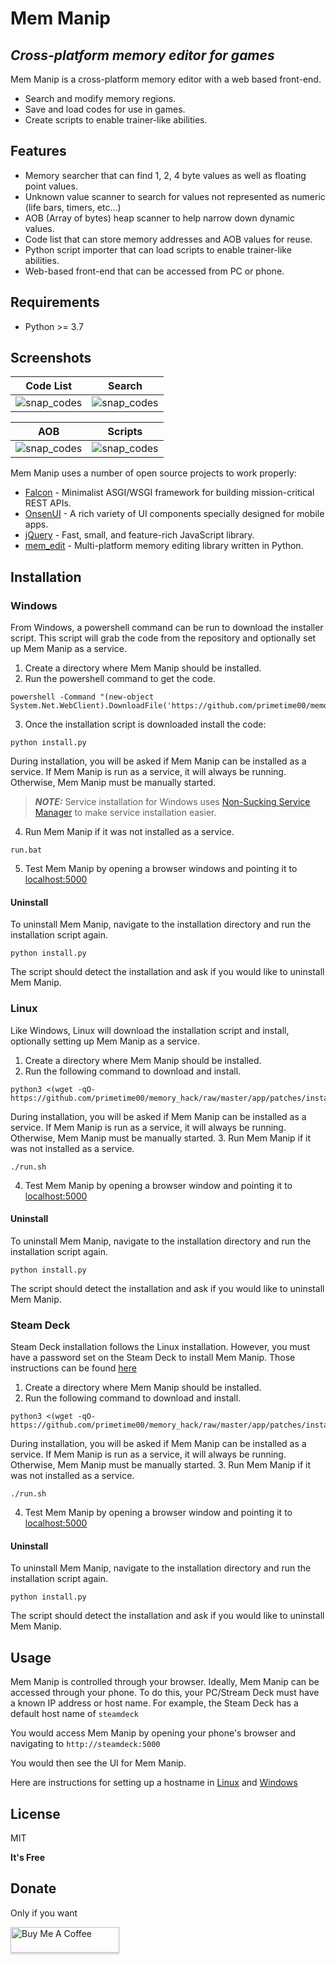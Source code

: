 # Mem Manip
## _Cross-platform memory editor for games_

Mem Manip is a cross-platform memory editor with a web based front-end.

- Search and modify memory regions.
- Save and load codes for use in games.
- Create scripts to enable trainer-like abilities.

## Features

- Memory searcher that can find 1, 2, 4 byte values as well as floating point values.
- Unknown value scanner to search for values not represented as numeric (life bars, timers, etc...)
- AOB (Array of bytes) heap scanner to help narrow down dynamic values.
- Code list that can store memory addresses and AOB values for reuse.
- Python script importer that can load scripts to enable trainer-like abilities.
- Web-based front-end that can be accessed from PC or phone.

## Requirements
- Python >= 3.7

## Screenshots

|                                             Code List                                             |                                              Search                                              |
|:-------------------------------------------------------------------------------------------------:|:------------------------------------------------------------------------------------------------:|
| ![snap_codes](https://github.com/primetime00/memory_hack/raw/master/docs/images/snap_codes.png) | ![snap_codes](https://github.com/primetime00/memory_hack/raw/master/docs/images/snap_search.png) | 

&NewLine;
&NewLine;

|                                                AOB                                                |                                              Scripts                                              |
|:-------------------------------------------------------------------------------------------------:|:-------------------------------------------------------------------------------------------------:|
| ![snap_codes](https://github.com/primetime00/memory_hack/raw/master/docs/images/snap_aob.png) | ![snap_codes](https://github.com/primetime00/memory_hack/raw/master/docs/images/snap_scripts.png) | 

Mem Manip uses a number of open source projects to work properly:

- [Falcon] - Minimalist ASGI/WSGI framework for building mission-critical REST APIs.
- [OnsenUI] - A rich variety of UI components specially designed for mobile apps.
- [jQuery] - Fast, small, and feature-rich JavaScript library.
- [mem_edit] - Multi-platform memory editing library written in Python.

## Installation
### Windows
From Windows, a powershell command can be run to download the installer script.  This script will grab the code from the repository and optionally set up Mem Manip as a service.
1. Create a directory where Mem Manip should be installed.
2. Run the powershell command to get the code.
```
powershell -Command "(new-object System.Net.WebClient).DownloadFile('https://github.com/primetime00/memory_hack/raw/master/app/patches/win_install.py','install.py')"
```
3. Once the installation script is downloaded install the code:
```
python install.py
```
During installation, you will be asked if Mem Manip can be installed as a service.  If Mem Manip is run as a service, it will always be running.  Otherwise, Mem Manip must be manually started.
> **_NOTE:_**  Service installation for Windows uses [Non-Sucking Service Manager] to make service installation easier.
4. Run Mem Manip if it was not installed as a service.
```
run.bat
```
5. Test Mem Manip by opening a browser windows and pointing it to [localhost:5000](http://localhost:5000)

#### Uninstall
To uninstall Mem Manip, navigate to the installation directory and run the installation script again.
```
python install.py
```
The script should detect the installation and ask if you would like to uninstall Mem Manip.

### Linux
Like Windows, Linux will download the installation script and install, optionally setting up Mem Manip as a service.
1. Create a directory where Mem Manip should be installed.
2. Run the following command to download and install.
```
python3 <(wget -qO- https://github.com/primetime00/memory_hack/raw/master/app/patches/install.py)
```
During installation, you will be asked if Mem Manip can be installed as a service.  If Mem Manip is run as a service, it will always be running.  Otherwise, Mem Manip must be manually started.
3. Run Mem Manip if it was not installed as a service.
```
./run.sh
```
4. Test Mem Manip by opening a browser window and pointing it to [localhost:5000](http://localhost:5000)

#### Uninstall
To uninstall Mem Manip, navigate to the installation directory and run the installation script again.
```
python install.py
```
The script should detect the installation and ask if you would like to uninstall Mem Manip.
### Steam Deck
Steam Deck installation follows the Linux installation.  However, you must have a password set on the Steam Deck to install Mem Manip. Those instructions can be found [here](https://steamdecktips.com/blog/how-to-set-a-password-for-your-steam-deck-user-in-desktop-mode)

1. Create a directory where Mem Manip should be installed.
2. Run the following command to download and install.
```
python3 <(wget -qO- https://github.com/primetime00/memory_hack/raw/master/app/patches/install.py)
```
During installation, you will be asked if Mem Manip can be installed as a service.  If Mem Manip is run as a service, it will always be running.  Otherwise, Mem Manip must be manually started.
3. Run Mem Manip if it was not installed as a service.
```
./run.sh
```
4. Test Mem Manip by opening a browser window and pointing it to [localhost:5000](http://localhost:5000)

#### Uninstall
To uninstall Mem Manip, navigate to the installation directory and run the installation script again.
```
python install.py
```
The script should detect the installation and ask if you would like to uninstall Mem Manip.

## Usage
Mem Manip is controlled through your browser.  Ideally, Mem Manip can be accessed through your phone.  To do this, your PC/Stream Deck must have a known IP address or host name.  For example, the Steam Deck has a default host name of `steamdeck`

You would access Mem Manip by opening your phone's browser and navigating to `http://steamdeck:5000`

You would then see the UI for Mem Manip.

Here are instructions for setting up a hostname in [Linux](https://www.tecmint.com/set-hostname-permanently-in-linux/) and [Windows](https://tecadmin.net/change-windows-hostname/) 

## License

MIT

**It's Free**

## Donate
Only if you want

<a href="https://www.buymeacoffee.com/ryankegel" target="_blank"><img src="https://www.buymeacoffee.com/assets/img/custom_images/orange_img.png" alt="Buy Me A Coffee" style="height: 41px !important;width: 174px !important;box-shadow: 0px 3px 2px 0px rgba(190, 190, 190, 0.5) !important;-webkit-box-shadow: 0px 3px 2px 0px rgba(190, 190, 190, 0.5) !important;" ></a>

[//]: #

   [Non-Sucking Service Manager]: <https://nssm.cc/>
   [mem_edit]: <https://mpxd.net/code/jan/mem_edit>
   [OnsenUI]: <https://onsen.io/>
   [Falcon]: <https://github.com/falconry/falcon>
   [jQuery]: <http://jquery.com>
